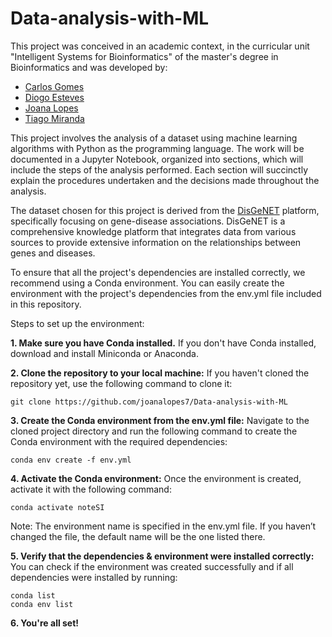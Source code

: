 # Data-analysis-with-ML


This project was conceived in an academic context, in the curricular unit "Intelligent Systems for Bioinformatics" of the master's degree in Bioinformatics and was developed by:

- [Carlos Gomes](https://github.com/CarlosGomes00)
- [Diogo Esteves](https://github.com/dasesteves)
- [Joana Lopes](https://github.com/joanalopes7)
- [Tiago Miranda](https://github.com/tiagomiranda24)


This project involves the analysis of a dataset using machine learning algorithms with Python as the programming language. The work will be documented in a Jupyter Notebook, organized into sections, which will include the steps of the analysis performed. Each section will succinctly explain the procedures undertaken and the decisions made throughout the analysis.

The dataset chosen for this project is derived from the [DisGeNET](https://tdcommons.ai/multi_pred_tasks/gdi#disgenet) platform, specifically focusing on gene-disease associations. DisGeNET is a comprehensive knowledge platform that integrates data from various sources to provide extensive information on the relationships between genes and diseases.

To ensure that all the project's dependencies are installed correctly, we recommend using a Conda environment. You can easily create the environment with the project's dependencies from the env.yml file included in this repository.

Steps to set up the environment:

**1. Make sure you have Conda installed.**
If you don't have Conda installed, download and install Miniconda or Anaconda.

**2. Clone the repository to your local machine:**
If you haven't cloned the repository yet, use the following command to clone it:

```
git clone https://github.com/joanalopes7/Data-analysis-with-ML
```

**3. Create the Conda environment from the env.yml file:**
Navigate to the cloned project directory and run the following command to create the Conda environment with the required dependencies:

```
conda env create -f env.yml
```

**4. Activate the Conda environment:**
Once the environment is created, activate it with the following command:

```
conda activate noteSI
```
Note: The environment name is specified in the env.yml file. If you haven’t changed the file, the default name will be the one listed there.

**5. Verify that the dependencies & environment were installed correctly:**  
You can check if the environment was created successfully and if all dependencies were installed by running:

```
conda list
conda env list
```

**6. You're all set!**



